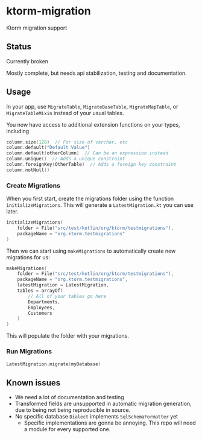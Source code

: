 # ktorm-migration
Ktorm migration support

## Status

Currently broken


Mostly complete, but needs api stabilization, testing and documentation.

## Usage

In your app, use `MigrateTable`, `MigrateBaseTable`, `MigrateMapTable`, or `MigrateTableMixin` instead of your usual tables.

You now have access to additional extension functions on your types, including

```kotlin
column.size(128)  // For size of varchar, etc
column.default("Default Value")
column.default(otherColumn)  // Can be an expression instead
column.unique()  // Adds a unique constraint
column.foreignKey(OtherTable)  // Adds a foreign key constraint
column.notNull()
```

### Create Migrations

When you first start, create the migrations folder using the function `initializeMigrations`.  This will generate a `LatestMigration.kt` you can use later.

```kotlin
initializeMigrations(
    folder = File("src/test/kotlin/org/ktorm/testmigrations"),
    packageName = "org.ktorm.testmigrations"
)
```

Then we can start using `makeMigrations` to automatically create new migrations for us:

```kotlin
makeMigrations(
    folder = File("src/test/kotlin/org/ktorm/testmigrations"),
    packageName = "org.ktorm.testmigrations",
    latestMigration = LatestMigration,
    tables = arrayOf(
        // All of your tables go here
        Departments,
        Employees,
        Customers
    )
)
```

This will populate the folder with your migrations.

### Run Migrations

```kotlin
LatestMigration.migrate(myDatabase)
```

## Known issues

- We need a lot of documentation and testing
- Transformed fields are unsupported in automatic migration generation, due to being not being reproducible in source.
- No specific database `Dialect` implements `SqlSchemaFormatter` yet
  - Specific implementations are gonna be annoying.  This repo will need a module for every supported one.
